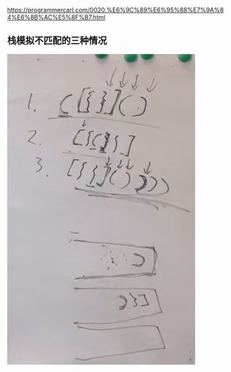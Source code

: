 https://programmercarl.com/0020.%E6%9C%89%E6%95%88%E7%9A%84%E6%8B%AC%E5%8F%B7.html

## 栈模拟不匹配的三种情况
![img.png](img.png)

